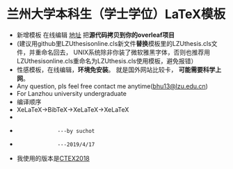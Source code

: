 # 兰州大学本科生（学士学位）LaTeX模板
* 新增模板 在线编辑 [地址](https://www.overleaf.com/latex/templates/lanzhou-university-bachelor-template-lan-zhou-da-xue-ben-ke-sheng-xue-wei-lun-wen-mo-ban/hwnztczkvmhm) 把**源代码拷贝到你的overleaf项目**
* (建议用github里LZUthesisonline.cls新文件**替换**模板里的LZUthesis.cls文件，并重命名回去， UNIX系统除非你装了微软雅黑字体，否则也推荐用LZUthesisonline.cls重命名为LZUthesis.cls使用模板，避免报错）
* 性感模板，在线编辑，**环境免安装**。  就是国外网站比较卡， **可能需要科学上网**。
* Any question, pls feel free contact me anytime(bhu13@lzu.edu.cn)
* For Lanzhou university undergraduate 
* 编译顺序
* XeLaTeX->BibTeX->XeLaTeX->XeLaTeX
* 
*                  ---by suchot
*                  ---2019/4/17
* 我使用的版本是[CTEX2018](http://mirror.lzu.edu.cn/CTAN/systems/texlive/Images/)